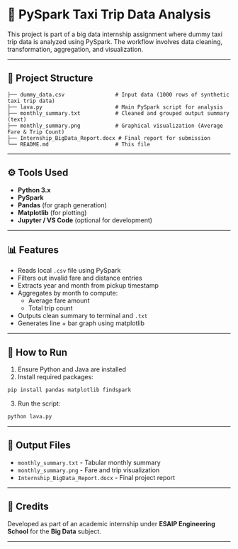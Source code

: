 # 🚖 PySpark Taxi Trip Data Analysis

This project is part of a big data internship assignment where dummy taxi trip data is analyzed using PySpark. The workflow involves data cleaning, transformation, aggregation, and visualization.

---

## 📂 Project Structure

```
├── dummy_data.csv                # Input data (1000 rows of synthetic taxi trip data)
├── lava.py                       # Main PySpark script for analysis
├── monthly_summary.txt           # Cleaned and grouped output summary (text)
├── monthly_summary.png           # Graphical visualization (Average Fare & Trip Count)
├── Internship_BigData_Report.docx # Final report for submission
└── README.md                     # This file
```

---

## ⚙️ Tools Used

- **Python 3.x**
- **PySpark**
- **Pandas** (for graph generation)
- **Matplotlib** (for plotting)
- **Jupyter / VS Code** (optional for development)

---

## 📊 Features

- Reads local `.csv` file using PySpark
- Filters out invalid fare and distance entries
- Extracts year and month from pickup timestamp
- Aggregates by month to compute:
  - Average fare amount
  - Total trip count
- Outputs clean summary to terminal and `.txt`
- Generates line + bar graph using matplotlib

---

## 🚀 How to Run

1. Ensure Python and Java are installed
2. Install required packages:
```bash
pip install pandas matplotlib findspark
```

3. Run the script:
```bash
python lava.py
```

---

## 📁 Output Files

- `monthly_summary.txt` - Tabular monthly summary
- `monthly_summary.png` - Fare and trip visualization
- `Internship_BigData_Report.docx` - Final project report

---

## 🧠 Credits

Developed as part of an academic internship under **ESAIP Engineering School** for the **Big Data** subject.

---
